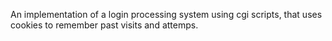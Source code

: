 An implementation of a login processing system using cgi scripts, that uses cookies to remember past visits and attemps.
